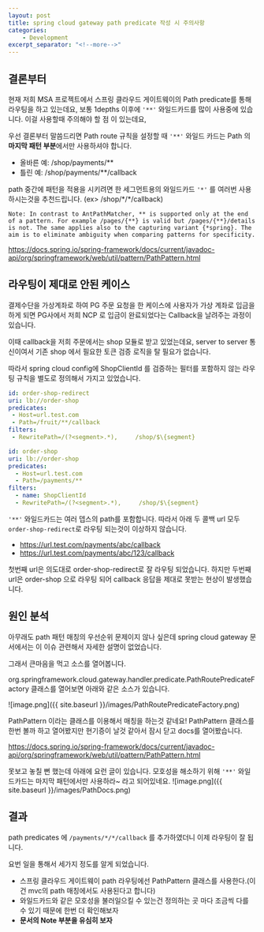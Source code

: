 ```yaml
---
layout: post
title: spring cloud gateway path predicate 작성 시 주의사항
categories:
    - Development
excerpt_separator: "<!--more-->"
---
```


## 결론부터

현재 저희 MSA 프로젝트에서 스프링 클라우드 게이트웨이의 Path predicate를 통해 라우팅을 하고 있는데요, 보통 1depths 이후에 `'**'` 와일드카드를 많이 사용중에 있습니다. 이걸 사용할때 주의해야 할 점 이 있는데요,

우선 결론부터 말씀드리면 Path route 규칙을 설정할 때 `'**'` 와일드 카드는 Path 의 **마지막 패턴 부분**에서만 사용하셔야 합니다.

- 올바른 예: /shop/payments/**
- 틀린 예: /shop/payments/**/callback

path 중간에 패턴을 적용을 시키려면 한 세그먼트용의 와일드카드 `'*'` 를 여러번 사용하시는것을 추천드립니다. (ex> /shop/\*/\*/callback)

```
Note: In contrast to AntPathMatcher, ** is supported only at the end of a pattern. For example /pages/{**} is valid but /pages/{**}/details is not. The same applies also to the capturing variant {*spring}. The aim is to eliminate ambiguity when comparing patterns for specificity.
```
https://docs.spring.io/spring-framework/docs/current/javadoc-api/org/springframework/web/util/pattern/PathPattern.html


## 라우팅이 제대로 안된 케이스

결제수단을 가상계좌로 하여 PG 주문 요청을 한 케이스에 사용자가 가상 계좌로 입금을 하게 되면 PG사에서 저희 NCP 로 입금이 완료되었다는 Callback을 날려주는 과정이 있습니다.

이때 callback을 저희 주문에서는 shop 모듈로 받고 있었는데요, server to server 통신이여서 기존 shop 에서 필요한 토큰 검증 로직을 탈 필요가 없습니다.

따라서 spring cloud config에 ShopClientId 를 검증하는 필터를 포함하지 않는 라우팅 규칙을 별도로 정의해서 가지고 있었습니다.
```yml
id: order-shop-redirect
uri: lb://order-shop
predicates:
 - Host=url.test.com
 - Path=/fruit/**/callback
filters:
 - RewritePath=/(?<segment>.*),     /shop/$\{segment}

id: order-shop
uri: lb://order-shop
predicates:
  - Host=url.test.com
  - Path=/payments/**
filters:
  - name: ShopClientId
  - RewritePath=/(?<segment>.*),     /shop/$\{segment}
```

`'**'` 와일드카드는 여러 뎁스의 path를 포함합니다. 따라서 아래 두 콜백 url 모두 `order-shop-redirect`로 라우팅 되는것이 이상하지 않습니다.
- https://url.test.com/payments/abc/callback
- https://url.test.com/payments/abc/123/callback

첫번째 url은 의도대로 order-shop-redirect로 잘 라우팅 되었습니다. 하지만 두번째 url은 order-shop 으로 라우팅 되어 callback 응답을 제대로 못받는 현상이 발생했습니다.

## 원인 분석

아무래도 path 패턴 매칭의 우선순위 문제이지 않나 싶은데  spring cloud gateway 문서에서는 이 이슈 관련해서 자세한 설명이 없었습니다.

그래서 큰마음을 먹고 소스를 열어봅니다.

org.springframework.cloud.gateway.handler.predicate.PathRoutePredicateFactory 클래스를 열어보면 아래와 같은 소스가 있습니다.

![image.png]({{ site.baseurl }}/images/PathRoutePredicateFactory.png)

PathPattern 이라는 클래스를 이용해서 매칭을 하는것 같네요! PathPattern 클래스를 한번 볼까 하고 열어봤지만 현기증이 날것 같아서 잠시 닫고 docs를 열어봤습니다.

https://docs.spring.io/spring-framework/docs/current/javadoc-api/org/springframework/web/util/pattern/PathPattern.html

못보고 놓칠 뻔 했는데 아래에 요런 글이 있습니다. 모호성을 해소하기 위해 `'**'` 와일드카드는 마지막 패턴에서만 사용하라~ 라고 되어있네요.
![image.png]({{ site.baseurl }}/images/PathDocs.png)


## 결과

path predicates 에 `/payments/*/*/callback` 를 추가하였더니 이제 라우팅이 잘 됩니다.

요번 일을 통해서 세가지 정도를 알게 되었습니다.

- 스프링 클라우드 게이트웨이 path 라우팅에선 PathPattern 클래스를 사용한다.(이건 mvc의 path 매칭에서도 사용된다고 합니다)
- 와일드카드와 같은 모호성을 불러일으킬 수 있는건 정의하는 곳 마다 조금씩 다를 수 있기 때문에 한번 더 확인해보자
- **문서의 Note 부분을 유심히 보자**